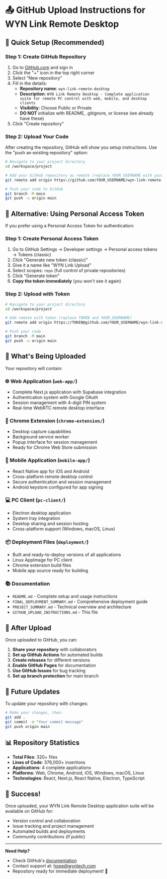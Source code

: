 # 📤 GitHub Upload Instructions for WYN Link Remote Desktop

## 🎯 Quick Setup (Recommended)

### Step 1: Create GitHub Repository
1. Go to [GitHub.com](https://github.com) and sign in
2. Click the "+" icon in the top right corner
3. Select "New repository"
4. Fill in the details:
   - **Repository name**: `wyn-link-remote-desktop`
   - **Description**: `WYN Link Remote Desktop - Complete application suite for remote PC control with web, mobile, and desktop clients`
   - **Visibility**: Choose Public or Private
   - **DO NOT** initialize with README, .gitignore, or license (we already have these)
5. Click "Create repository"

### Step 2: Upload Your Code
After creating the repository, GitHub will show you setup instructions. Use the "push an existing repository" option:

```bash
# Navigate to your project directory
cd /workspace/project

# Add your GitHub repository as remote (replace YOUR_USERNAME with your GitHub username)
git remote add origin https://github.com/YOUR_USERNAME/wyn-link-remote-desktop.git

# Push your code to GitHub
git branch -M main
git push -u origin main
```

## 🔐 Alternative: Using Personal Access Token

If you prefer using a Personal Access Token for authentication:

### Step 1: Create Personal Access Token
1. Go to GitHub Settings → Developer settings → Personal access tokens → Tokens (classic)
2. Click "Generate new token (classic)"
3. Give it a name like "WYN Link Upload"
4. Select scopes: `repo` (full control of private repositories)
5. Click "Generate token"
6. **Copy the token immediately** (you won't see it again)

### Step 2: Upload with Token
```bash
# Navigate to your project directory
cd /workspace/project

# Add remote with token (replace TOKEN and YOUR_USERNAME)
git remote add origin https://TOKEN@github.com/YOUR_USERNAME/wyn-link-remote-desktop.git

# Push your code
git branch -M main
git push -u origin main
```

## 📁 What's Being Uploaded

Your repository will contain:

### 🌐 Web Application (`web-app/`)
- Complete Next.js application with Supabase integration
- Authentication system with Google OAuth
- Session management with 4-digit PIN system
- Real-time WebRTC remote desktop interface

### 🔧 Chrome Extension (`chrome-extension/`)
- Desktop capture capabilities
- Background service worker
- Popup interface for session management
- Ready for Chrome Web Store submission

### 📱 Mobile Application (`mobile-app/`)
- React Native app for iOS and Android
- Cross-platform remote desktop control
- Secure authentication and session management
- Android keystore configured for app signing

### 💻 PC Client (`pc-client/`)
- Electron desktop application
- System tray integration
- Desktop sharing and session hosting
- Cross-platform support (Windows, macOS, Linux)

### 📦 Deployment Files (`deployment/`)
- Built and ready-to-deploy versions of all applications
- Linux AppImage for PC client
- Chrome extension build files
- Mobile app source ready for building

### 📚 Documentation
- `README.md` - Complete setup and usage instructions
- `FINAL_DEPLOYMENT_SUMMARY.md` - Comprehensive deployment guide
- `PROJECT_SUMMARY.md` - Technical overview and architecture
- `GITHUB_UPLOAD_INSTRUCTIONS.md` - This file

## 🚀 After Upload

Once uploaded to GitHub, you can:

1. **Share your repository** with collaborators
2. **Set up GitHub Actions** for automated builds
3. **Create releases** for different versions
4. **Enable GitHub Pages** for documentation
5. **Use GitHub Issues** for bug tracking
6. **Set up branch protection** for main branch

## 🔄 Future Updates

To update your repository with changes:

```bash
# Make your changes, then:
git add .
git commit -m "Your commit message"
git push origin main
```

## 📊 Repository Statistics

- **Total Files**: 320+ files
- **Lines of Code**: 376,000+ insertions
- **Applications**: 4 complete applications
- **Platforms**: Web, Chrome, Android, iOS, Windows, macOS, Linux
- **Technologies**: React, Next.js, React Native, Electron, TypeScript

## 🎉 Success!

Once uploaded, your WYN Link Remote Desktop application suite will be available on GitHub for:
- Version control and collaboration
- Issue tracking and project management
- Automated builds and deployments
- Community contributions (if public)

---

**Need Help?** 
- Check GitHub's [documentation](https://docs.github.com)
- Contact support at: hope@wyntech.com
- Repository ready for immediate deployment! 🚀